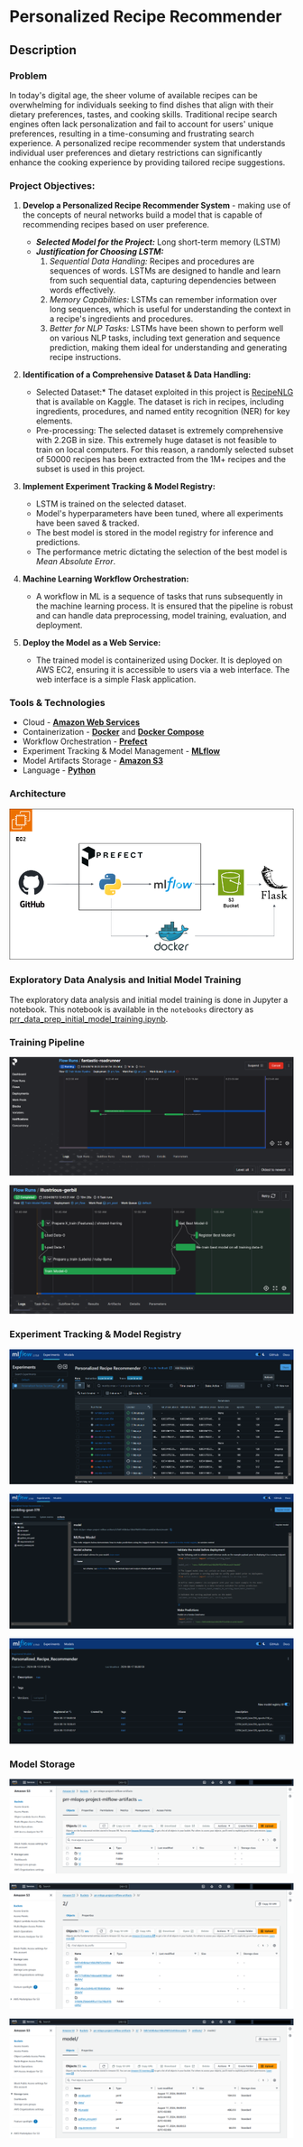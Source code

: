 # Personalized Recipe Recommender

## Description

### Problem
In today's digital age, the sheer volume of available recipes can be overwhelming for individuals seeking to find dishes that align with their dietary preferences, tastes, and cooking skills. Traditional recipe search engines often lack personalization and fail to account for users' unique preferences, resulting in a time-consuming and frustrating search experience. A personalized recipe recommender system that understands individual user preferences and dietary restrictions can significantly enhance the cooking experience by providing tailored recipe suggestions.

### Project Objectives:
1. **Develop a Personalized Recipe Recommender System** - making use of the concepts of neural networks build a model that is capable of recommending recipes based on user preference.
	* ***Selected Model for the Project:*** Long short-term memory (LSTM)
	* ***Justification for Choosing LSTM:***
		1.	*Sequential Data Handling:* Recipes and procedures are sequences of words. LSTMs are designed to handle and learn from such sequential data, capturing dependencies between words effectively.
		2.	*Memory Capabilities:* LSTMs can remember information over long sequences, which is useful for understanding the context in a recipe's ingredients and procedures.
		3.	*Better for NLP Tasks:* LSTMs have been shown to perform well on various NLP tasks, including text generation and sequence prediction, making them ideal for understanding and generating recipe instructions.

2. **Identification of a Comprehensive Dataset & Data Handling:**
	* Selected Dataset:* The dataset exploited in this project is [RecipeNLG](https://www.kaggle.com/datasets/saldenisov/recipenlg) that is available on Kaggle. The dataset is rich in recipes, including ingredients, procedures, and named entity recognition (NER) for key elements.
	* Pre-processing: The selected dataset is extremely comprehensive with 2.2GB in size. This extremely huge dataset is not feasible to train on local computers. For this reason, a randomly selected subset of 50000 recipes has been extracted from the 1M+ recipes and the subset is used in this project.

3. **Implement Experiment Tracking & Model Registry:**
	* LSTM is trained on the selected dataset.
	* Model's hyperparameters have been tuned, where all experiments have been saved & tracked.
	* The best model is stored in the model registry for inference and predictions.
	* The performance metric dictating the selection of the best model is *Mean Absolute Error*.

4. **Machine Learning Workflow Orchestration:**
	* A workflow in ML is a sequence of tasks that runs subsequently in the machine learning process. It is ensured that the pipeline is robust and can handle data preprocessing, model training, evaluation, and deployment.

5. **Deploy the Model as a Web Service:**
	* The trained model is containerized using Docker. It is deployed on AWS EC2, ensuring it is accessible to users via a web interface. The web interface is a simple Flask application.


### Tools & Technologies

- Cloud - [**Amazon Web Services**](https://aws.amazon.com/)
- Containerization - [**Docker**](https://www.docker.com) and [**Docker Compose**](https://docs.docker.com/compose/)
- Workflow Orchestration - [**Prefect**](https://www.prefect.io/)
- Experiment Tracking & Model Management - [**MLflow**](https://mlflow.org/)
- Model Artifacts Storage - [**Amazon S3**](https://aws.amazon.com/s3/)
- Language - [**Python**](https://www.python.org)


### Architecture

![architecture](images/architecture.png)

### Exploratory Data Analysis and Initial Model Training
The exploratory data analysis and initial model training is done in Jupyter a notebook. This notebook is available in the `notebooks` directory as [prr_data_prep_initial_model_training.ipynb](notebooks/prr_data_prep_initial_model_training.ipynb).

### Training Pipeline

![prefect](images/prefect_1.png)

![prefect](images/prefect_2.png)

### Experiment Tracking & Model Registry

![mlflow](images/mlflow_1.png)

![mlflow](images/mlflow_2.png)

![mlflow](images/mlflow_3.png)

### Model Storage

![S3](images/S3_1.png)

![S3](images/S3_2.png)

![S3](images/S3_3.png)
